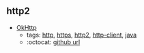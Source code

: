http2 
---
* [OkHttp](http://square.github.io/okhttp/)
    * tags: [http](../tags/http.md), [https](../tags/https.md), [http2](../tags/http2.md), [http-client](../tags/http-client.md), [java](../tags/java.md)
    * :octocat: [github url](https://github.com/square/okhttp)
